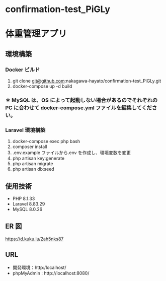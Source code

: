 # confirmation-test_PiGLy

# 体重管理アプリ

## 環境構築

### Docker ビルド

1. git clone git@github.com:nakagawa-hayato/confirmation-test_PiGLy.git
2. docker-compose up -d build

### ＊ MySQL は、OS によって起動しない場合があるのでそれぞれの PC に合わせて docker-compose.yml ファイルを編集してください。

### Laravel 環境構築

1. docker-compose exec php bash
2. composer install
3. .env.example ファイルから.env を作成し、環境変数を変更
4. php artisan key:generate
5. php artisan migrate
6. php artisan db:seed

## 使用技術

- PHP 8.1.33
- Laravel 8.83.29
- MySQL 8.0.26

## ER 図

https://d.kuku.lu/2ah5nks87

## URL

- 開発環境：http:/localhost/
- phpMyAdmin : http://localhost:8080/

